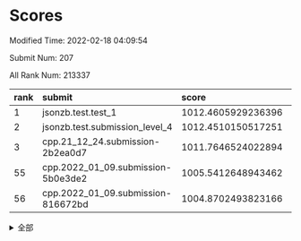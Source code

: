 # Scores

Modified Time: 2022-02-18 04:09:54

Submit Num: 207

All Rank Num: 213337

| rank |               submit               |       score        |       sigma        | pk_num |
| :--- | :--------------------------------- | :----------------- | :----------------- | :----- |
| 1    | jsonzb.test.test_1                 | 1012.4605929236396 | 0.8256269093956947 | 4123   |
| 2    | jsonzb.test.submission_level_4     | 1012.4510150517251 | 0.8274195097390826 | 4120   |
| 3    | cpp.21_12_24.submission-2b2ea0d7   | 1011.7646524022894 | 0.7783019643654027 | 4124   |
| 55   | cpp.2022_01_09.submission-5b0e3de2 | 1005.5412648943462 | 0.7243949427234792 | 4124   |
| 56   | cpp.2022_01_09.submission-816672bd | 1004.8702493823166 | 0.7139650262805923 | 4126   |


<details>
<summary>全部</summary>

| rank |                 submit                 |       score        |       sigma        | pk_num |
| :--- | :------------------------------------- | :----------------- | :----------------- | :----- |
| 1    | jsonzb.test.test_1                     | 1012.4605929236396 | 0.8256269093956947 | 4123   |
| 2    | jsonzb.test.submission_level_4         | 1012.4510150517251 | 0.8274195097390826 | 4120   |
| 3    | cpp.21_12_24.submission-2b2ea0d7       | 1011.7646524022894 | 0.7783019643654027 | 4124   |
| 4    | gobigger.level_3.submission_level_3_13 | 1011.3341291567401 | 0.7736653202770257 | 4123   |
| 5    | gobigger.level_3.submission_level_3_20 | 1011.3256236524909 | 0.7758421539016002 | 4126   |
| 6    | gobigger.level_3.submission_level_3_42 | 1011.2157148476346 | 0.7750828195279004 | 4122   |
| 7    | gobigger.level_3.submission_level_3_4  | 1011.1588538905532 | 0.79414877633192   | 4123   |
| 8    | gobigger.level_3.submission_level_3_23 | 1011.09136254864   | 0.7695902627703333 | 4123   |
| 9    | gobigger.level_3.submission_level_3_33 | 1011.0816421382597 | 0.7581625532293795 | 4121   |
| 10   | gobigger.level_3.submission_level_3_30 | 1011.0794762692898 | 0.7476135442465393 | 4123   |
| 11   | gobigger.level_3.submission_level_3_14 | 1011.073087786667  | 0.7759900927355033 | 4121   |
| 12   | gobigger.level_3.submission_level_3_28 | 1010.981332627971  | 0.758969311385831  | 4122   |
| 13   | gobigger.level_3.submission_level_3_16 | 1010.9324192231537 | 0.7790015717910952 | 4121   |
| 14   | gobigger.level_3.submission_level_3_22 | 1010.8828329855193 | 0.7687492151604042 | 4127   |
| 15   | gobigger.level_3.submission_level_3_32 | 1010.6910791857954 | 0.7593690285094931 | 4120   |
| 16   | gobigger.level_3.submission_level_3_15 | 1010.5199224876269 | 0.7837775380776778 | 4125   |
| 17   | gobigger.level_3.submission_level_3_1  | 1010.4719383210163 | 0.7809438743858251 | 4120   |
| 18   | gobigger.level_3.submission_level_3_29 | 1010.464710948549  | 0.7534219128025075 | 4122   |
| 19   | gobigger.level_3.submission_level_3_34 | 1010.4643948063301 | 0.7793479508304794 | 4116   |
| 20   | gobigger.level_3.submission_level_3_39 | 1010.452014330097  | 0.7472383096667524 | 4126   |
| 21   | gobigger.level_3.submission_level_3_7  | 1010.4447321335718 | 0.7454693249727034 | 4124   |
| 22   | gobigger.level_3.submission_level_3_11 | 1010.439018110602  | 0.7711313924673692 | 4121   |
| 23   | gobigger.level_3.submission_level_3_24 | 1010.4113881401659 | 0.7534743382723328 | 4122   |
| 24   | gobigger.level_3.submission_level_3_48 | 1010.3668127461985 | 0.758879220717458  | 4122   |
| 25   | gobigger.level_3.submission_level_3_47 | 1010.3629020904626 | 0.7541321835486513 | 4122   |
| 26   | gobigger.level_3.submission_level_3_49 | 1010.3474137044043 | 0.745822095600219  | 4120   |
| 27   | gobigger.level_3.submission_level_3_35 | 1010.1205539990642 | 0.7713520453061787 | 4122   |
| 28   | gobigger.level_3.submission_level_3_12 | 1010.0019790415836 | 0.7578232152559091 | 4120   |
| 29   | gobigger.level_3.submission_level_3_5  | 1009.9617314583704 | 0.7500145080628651 | 4124   |
| 30   | gobigger.level_3.submission_level_3_27 | 1009.949077437791  | 0.7529274783166527 | 4124   |
| 31   | gobigger.level_3.submission_level_3_6  | 1009.9402152562736 | 0.7514959533118312 | 4121   |
| 32   | gobigger.level_3.submission_level_3_10 | 1009.8955308246881 | 0.7821064928420326 | 4122   |
| 33   | gobigger.level_3.submission_level_3_8  | 1009.8810416955644 | 0.7533570846918264 | 4124   |
| 34   | gobigger.level_3.submission_level_3_3  | 1009.8746562142521 | 0.7440753595452483 | 4122   |
| 35   | gobigger.level_3.submission_level_3_36 | 1009.8457186014032 | 0.7426387970547872 | 4120   |
| 36   | gobigger.level_3.submission_level_3_2  | 1009.8080120132848 | 0.7659217703027902 | 4122   |
| 37   | gobigger.level_3.submission_level_3_26 | 1009.7978934243303 | 0.779333662978288  | 4121   |
| 38   | gobigger.level_3.submission_level_3_41 | 1009.7528910181177 | 0.7545364279536271 | 4119   |
| 39   | gobigger.level_3.submission_level_3_17 | 1009.6736428041526 | 0.7546254295617495 | 4122   |
| 40   | gobigger.level_3.submission_level_3_18 | 1009.5752937729085 | 0.7493969954339167 | 4120   |
| 41   | gobigger.level_3.submission_level_3_40 | 1009.5354128246693 | 0.7516315675259401 | 4123   |
| 42   | gobigger.level_3.submission_level_3_19 | 1009.5277504762081 | 0.7548904335606772 | 4123   |
| 43   | gobigger.level_3.submission_level_3_45 | 1009.5255664232175 | 0.7479218929255522 | 4124   |
| 44   | gobigger.level_3.submission_level_3_0  | 1009.5123680850123 | 0.7738164755482138 | 4123   |
| 45   | gobigger.level_3.submission_level_3_44 | 1009.4388861699827 | 0.7681633629065174 | 4121   |
| 46   | gobigger.level_3.submission_level_3_9  | 1009.4273057048993 | 0.7550845543050708 | 4126   |
| 47   | gobigger.level_3.submission_level_3_38 | 1009.4267672288278 | 0.7477053781601487 | 4119   |
| 48   | gobigger.level_3.submission_level_3_31 | 1009.4091779498709 | 0.7517449565908688 | 4123   |
| 49   | gobigger.level_3.submission_level_3_21 | 1009.3854832112738 | 0.7485729117038787 | 4126   |
| 50   | gobigger.level_3.submission_level_3_46 | 1009.3663369525499 | 0.7622972324092147 | 4118   |
| 51   | gobigger.level_3.submission_level_3_25 | 1009.2658513674604 | 0.7361508462574807 | 4128   |
| 52   | gobigger.level_3.submission_level_3_37 | 1009.2358722116625 | 0.7589133793399285 | 4125   |
| 53   | gobigger.level_3.submission_level_3_43 | 1008.6163266468096 | 0.7521472937881726 | 4122   |
| 54   | gobigger.level_1.submission_level_1_15 | 1005.5985673779909 | 0.7361025817265358 | 4121   |
| 55   | cpp.2022_01_09.submission-5b0e3de2     | 1005.5412648943462 | 0.7243949427234792 | 4124   |
| 56   | cpp.2022_01_09.submission-816672bd     | 1004.8702493823166 | 0.7139650262805923 | 4126   |
| 57   | gobigger.level_1.submission_level_1_21 | 1004.5247388706308 | 0.7320125062939025 | 4121   |
| 58   | gobigger.level_1.submission_level_1_18 | 1004.459655148549  | 0.7279884246707214 | 4125   |
| 59   | gobigger.level_1.submission_level_1_28 | 1004.3324369874723 | 0.708405267472295  | 4119   |
| 60   | gobigger.level_1.submission_level_1_42 | 1004.2028843990084 | 0.7170235185058197 | 4122   |
| 61   | gobigger.level_1.submission_level_1_35 | 1004.1614824053867 | 0.7160641211922631 | 4120   |
| 62   | gobigger.level_1.submission_level_1_26 | 1004.0915122541793 | 0.7246859445799506 | 4120   |
| 63   | gobigger.level_1.submission_level_1_31 | 1003.9137274793446 | 0.7151723456970746 | 4122   |
| 64   | gobigger.level_1.submission_level_1_6  | 1003.8475260868754 | 0.7324385218318863 | 4123   |
| 65   | gobigger.level_1.submission_level_1_14 | 1003.8082838586372 | 0.7187216353598831 | 4122   |
| 66   | gobigger.level_1.submission_level_1_44 | 1003.7942782262235 | 0.7229888859174833 | 4128   |
| 67   | gobigger.level_1.submission_level_1_4  | 1003.7939332679442 | 0.7168993404720565 | 4121   |
| 68   | gobigger.level_1.submission_level_1_49 | 1003.7613245706877 | 0.7173039101777682 | 4124   |
| 69   | gobigger.level_1.submission_level_1_45 | 1003.74591150795   | 0.7137354397659087 | 4126   |
| 70   | gobigger.level_1.submission_level_1_7  | 1003.7302874676251 | 0.7176247062402126 | 4115   |
| 71   | gobigger.level_1.submission_level_1_5  | 1003.7008933939569 | 0.7069763719293563 | 4123   |
| 72   | gobigger.level_1.submission_level_1_30 | 1003.5634162740112 | 0.7267792923344802 | 4126   |
| 73   | gobigger.level_1.submission_level_1_48 | 1003.5608189892492 | 0.7098399311402196 | 4124   |
| 74   | gobigger.level_1.submission_level_1_19 | 1003.5529138414425 | 0.7131624058241074 | 4122   |
| 75   | gobigger.level_1.submission_level_1_16 | 1003.507503240784  | 0.7170079211452308 | 4127   |
| 76   | gobigger.level_1.submission_level_1_12 | 1003.4941375983012 | 0.7254232597724724 | 4121   |
| 77   | gobigger.level_1.submission_level_1_9  | 1003.4078075342813 | 0.7073761895679758 | 4124   |
| 78   | gobigger.level_1.submission_level_1_24 | 1003.3429400369042 | 0.7167679821763611 | 4126   |
| 79   | gobigger.level_1.submission_level_1_10 | 1003.3206781417226 | 0.7249378467450356 | 4117   |
| 80   | gobigger.level_1.submission_level_1_43 | 1003.3169526845037 | 0.7177647000516804 | 4123   |
| 81   | gobigger.level_1.submission_level_1_8  | 1003.3090903270994 | 0.7281826658606677 | 4125   |
| 82   | gobigger.level_1.submission_level_1_13 | 1003.2960159567373 | 0.7250584877973822 | 4131   |
| 83   | gobigger.level_1.submission_level_1_40 | 1003.2130447672159 | 0.7078432434245292 | 4120   |
| 84   | gobigger.level_1.submission_level_1_33 | 1003.1661833281596 | 0.709614632298192  | 4120   |
| 85   | gobigger.level_1.submission_level_1_25 | 1003.1379584716808 | 0.7162592120389893 | 4121   |
| 86   | gobigger.level_1.submission_level_1_23 | 1003.1339873816489 | 0.7062575920934449 | 4118   |
| 87   | gobigger.level_1.submission_level_1_38 | 1003.0844516099704 | 0.713053350257464  | 4124   |
| 88   | gobigger.level_1.submission_level_1_29 | 1003.0258756529151 | 0.7113260387868492 | 4127   |
| 89   | gobigger.level_1.submission_level_1_34 | 1002.8245717930916 | 0.7164718036187705 | 4122   |
| 90   | gobigger.level_1.submission_level_1_32 | 1002.8146847288344 | 0.7281887044352893 | 4128   |
| 91   | gobigger.level_1.submission_level_1_27 | 1002.8095400034861 | 0.7241476699598366 | 4129   |
| 92   | gobigger.level_1.submission_level_1_36 | 1002.7642910193324 | 0.7120861214249459 | 4117   |
| 93   | gobigger.level_1.submission_level_1_2  | 1002.7305107901681 | 0.7097352930695118 | 4125   |
| 94   | gobigger.level_1.submission_level_1_1  | 1002.7222675239467 | 0.7145791095971776 | 4115   |
| 95   | gobigger.level_1.submission_level_1_11 | 1002.666800708562  | 0.7146313269898057 | 4121   |
| 96   | gobigger.level_1.submission_level_1_3  | 1002.660027086884  | 0.7298191317369335 | 4125   |
| 97   | gobigger.level_1.submission_level_1_47 | 1002.6270248822635 | 0.7182625765193512 | 4120   |
| 98   | gobigger.level_1.submission_level_1_46 | 1002.5875131138988 | 0.7127132167316289 | 4121   |
| 99   | gobigger.level_1.submission_level_1_22 | 1002.5474352564615 | 0.7128314455235691 | 4117   |
| 100  | gobigger.level_1.submission_level_1_0  | 1002.509493485591  | 0.7234717793391361 | 4125   |
| 101  | gobigger.level_1.submission_level_1_20 | 1002.4534056335945 | 0.7174483106917228 | 4122   |
| 102  | gobigger.level_1.submission_level_1_17 | 1001.9587137657309 | 0.7069506903466205 | 4122   |
| 103  | gobigger.level_1.submission_level_1_39 | 1001.7386224516591 | 0.7116903109390148 | 4125   |
| 104  | gobigger.level_1.submission_level_1_41 | 1001.7027280336807 | 0.7130613031881059 | 4125   |
| 105  | gobigger.level_1.submission_level_1_37 | 1001.6316195922088 | 0.7152932757395402 | 4128   |
| 106  | gobigger.random.submission_random_2    | 997.4878661856454  | 0.695438049127255  | 4127   |
| 107  | gobigger.random.submission_random_7    | 997.1162934609134  | 0.7049009106223364 | 4125   |
| 108  | gobigger.random.submission_random_27   | 996.9740588803218  | 0.6977960194147201 | 4117   |
| 109  | gobigger.random.submission_random_25   | 996.8556445223502  | 0.7137637845623263 | 4129   |
| 110  | gobigger.random.submission_random_9    | 996.784190957519   | 0.714935496641048  | 4122   |
| 111  | gobigger.random.submission_random_32   | 996.7085918135648  | 0.7128093406683524 | 4124   |
| 112  | gobigger.random.submission_random_11   | 996.6771137273117  | 0.7131742529203461 | 4124   |
| 113  | gobigger.random.submission_random_12   | 996.5605039571435  | 0.7093575300284036 | 4125   |
| 114  | gobigger.random.submission_random_3    | 996.5219996409417  | 0.7088298947356365 | 4124   |
| 115  | gobigger.random.submission_random_44   | 996.5169173869923  | 0.7076939726995181 | 4122   |
| 116  | gobigger.random.submission_random_49   | 996.4289415192615  | 0.70586223834803   | 4121   |
| 117  | gobigger.random.submission_random_23   | 996.3341205515984  | 0.7079945471923208 | 4124   |
| 118  | gobigger.random.submission_random_29   | 996.173412622799   | 0.7000345180055736 | 4121   |
| 119  | gobigger.random.submission_random_45   | 996.1306475175046  | 0.7082532900201436 | 4120   |
| 120  | gobigger.random.submission_random_48   | 996.0928127895739  | 0.7115087169523185 | 4119   |
| 121  | gobigger.random.submission_random_22   | 996.0642008894354  | 0.6910031389908519 | 4122   |
| 122  | gobigger.random.submission_random_41   | 996.0112139973229  | 0.7287676818890546 | 4124   |
| 123  | gobigger.random.submission_random_43   | 995.988677377754   | 0.7042352595503827 | 4125   |
| 124  | gobigger.random.submission_random_21   | 995.9874266934345  | 0.7088580945186923 | 4117   |
| 125  | gobigger.random.submission_random_34   | 995.9844862415488  | 0.7225064772046284 | 4130   |
| 126  | gobigger.random.submission_random_47   | 995.9587633515041  | 0.7138846967779112 | 4126   |
| 127  | gobigger.random.submission_random_28   | 995.9376013663987  | 0.702315121359344  | 4120   |
| 128  | gobigger.random.submission_random_13   | 995.9102310688845  | 0.7101079058565303 | 4127   |
| 129  | gobigger.random.submission_random_4    | 995.8841220715157  | 0.7243357301825682 | 4121   |
| 130  | gobigger.random.submission_random_1    | 995.8728479276036  | 0.7191633206286654 | 4119   |
| 131  | gobigger.random.submission_random_20   | 995.8464027285789  | 0.7169987550142712 | 4123   |
| 132  | gobigger.random.submission_random_37   | 995.8388730811649  | 0.7140060288300227 | 4123   |
| 133  | gobigger.random.submission_random_17   | 995.8195548409012  | 0.7090609537694522 | 4122   |
| 134  | gobigger.random.submission_random_10   | 995.7122776131349  | 0.7044275754473763 | 4122   |
| 135  | gobigger.random.submission_random_26   | 995.684841803243   | 0.704783512854522  | 4121   |
| 136  | gobigger.random.submission_random_5    | 995.6770726535915  | 0.7147135950174637 | 4121   |
| 137  | gobigger.random.submission_random_16   | 995.6667109755203  | 0.7179587840611574 | 4122   |
| 138  | gobigger.random.submission_random_30   | 995.6517881444033  | 0.7205397043459536 | 4124   |
| 139  | gobigger.random.submission_random_0    | 995.5869348394605  | 0.7104302396339551 | 4125   |
| 140  | gobigger.random.submission_random_19   | 995.5744420579554  | 0.716378317529198  | 4122   |
| 141  | gobigger.random.submission_random_31   | 995.4960250525627  | 0.7173506478272469 | 4124   |
| 142  | gobigger.random.submission_random_18   | 995.4726196375303  | 0.7187286703222914 | 4119   |
| 143  | gobigger.random.submission_random_15   | 995.4454452070014  | 0.7163746605733217 | 4124   |
| 144  | gobigger.random.submission_random_39   | 995.4289493939383  | 0.7131412911605925 | 4128   |
| 145  | gobigger.random.submission_random_33   | 995.4277512244493  | 0.7128603798112411 | 4126   |
| 146  | gobigger.random.submission_random_38   | 995.3539793084755  | 0.7048415066261815 | 4122   |
| 147  | gobigger.random.submission_random_24   | 995.3401322007334  | 0.6978248344598688 | 4119   |
| 148  | gobigger.random.submission_random_46   | 995.3181056907486  | 0.7156967823301842 | 4122   |
| 149  | gobigger.random.submission_random_14   | 995.1512133279236  | 0.7113810880506642 | 4120   |
| 150  | gobigger.random.submission_random_8    | 995.123431071779   | 0.7088138037823909 | 4127   |
| 151  | gobigger.random.submission_random_40   | 995.1203543018836  | 0.7292323036502875 | 4121   |
| 152  | gobigger.random.submission_random_6    | 994.8726173116695  | 0.7173524166180547 | 4126   |
| 153  | gobigger.random.submission_random_42   | 994.8586368138026  | 0.723849158402914  | 4120   |
| 154  | gobigger.random.submission_random_36   | 994.6807873345181  | 0.7154746303698808 | 4127   |
| 155  | gobigger.random.submission_random_35   | 994.3386410146226  | 0.7484076662995638 | 4124   |
| 156  | gobigger.level_2.submission_level_2_24 | 994.3358101704429  | 0.7438684602647463 | 4124   |
| 157  | gobigger.level_2.submission_level_2_17 | 993.508444416644   | 0.7600737194593193 | 4121   |
| 158  | gobigger.level_2.submission_level_2_47 | 993.4964996891428  | 0.7263124003522478 | 4127   |
| 159  | gobigger.level_2.submission_level_2_18 | 993.4508945575914  | 0.7432268987500298 | 4126   |
| 160  | gobigger.level_2.submission_level_2_13 | 993.2823908551902  | 0.7532299928149688 | 4123   |
| 161  | gobigger.level_2.submission_level_2_0  | 993.1166802250949  | 0.7424458554551033 | 4121   |
| 162  | gobigger.level_2.submission_level_2_22 | 993.0931425126097  | 0.7386990533691595 | 4123   |
| 163  | gobigger.level_2.submission_level_2_27 | 993.0317608007321  | 0.7329678408631645 | 4119   |
| 164  | gobigger.level_2.submission_level_2_33 | 992.8435863126797  | 0.750217619411106  | 4121   |
| 165  | gobigger.level_2.submission_level_2_40 | 992.7477973021788  | 0.730000260161253  | 4122   |
| 166  | gobigger.level_2.submission_level_2_30 | 992.6860652647941  | 0.7389486010261259 | 4121   |
| 167  | gobigger.level_2.submission_level_2_48 | 992.6534435030463  | 0.7461677441432701 | 4120   |
| 168  | gobigger.level_2.submission_level_2_5  | 992.5968438801658  | 0.7381174254727136 | 4124   |
| 169  | gobigger.level_2.submission_level_2_19 | 992.5813495283055  | 0.7504881820525914 | 4117   |
| 170  | gobigger.level_2.submission_level_2_41 | 992.5129466679612  | 0.7503919779789081 | 4123   |
| 171  | gobigger.level_2.submission_level_2_26 | 992.4523842950929  | 0.7535243083081774 | 4121   |
| 172  | gobigger.level_2.submission_level_2_10 | 992.4182168157334  | 0.7386229992645151 | 4120   |
| 173  | gobigger.level_2.submission_level_2_43 | 992.3921819156059  | 0.7470150895144753 | 4124   |
| 174  | gobigger.level_2.submission_level_2_7  | 992.2326491903237  | 0.7318209089678229 | 4119   |
| 175  | gobigger.level_2.submission_level_2_46 | 992.2114921808296  | 0.7353492351330078 | 4120   |
| 176  | gobigger.level_2.submission_level_2_32 | 992.2020288470021  | 0.7405362296165731 | 4119   |
| 177  | gobigger.level_2.submission_level_2_6  | 992.1939911209535  | 0.7497642838537809 | 4121   |
| 178  | gobigger.level_2.submission_level_2_49 | 992.1809134458199  | 0.7467437142874568 | 4121   |
| 179  | gobigger.level_2.submission_level_2_23 | 992.1115517136534  | 0.7434316230072753 | 4118   |
| 180  | gobigger.level_2.submission_level_2_31 | 992.0908394761337  | 0.7432630170729114 | 4120   |
| 181  | gobigger.level_2.submission_level_2_21 | 992.0748759472348  | 0.7536321832411998 | 4125   |
| 182  | gobigger.level_2.submission_level_2_15 | 992.0738190678405  | 0.7549368297959886 | 4124   |
| 183  | gobigger.level_2.submission_level_2_36 | 992.0141592027508  | 0.7417668021529796 | 4120   |
| 184  | gobigger.level_2.submission_level_2_28 | 991.9831212189777  | 0.7557087336045175 | 4117   |
| 185  | gobigger.level_2.submission_level_2_2  | 991.919151393047   | 0.7384860508027105 | 4120   |
| 186  | gobigger.level_2.submission_level_2_8  | 991.8636234021928  | 0.7407113733843644 | 4123   |
| 187  | gobigger.level_2.submission_level_2_38 | 991.8207535589737  | 0.7272944293979079 | 4124   |
| 188  | gobigger.level_2.submission_level_2_45 | 991.8169270873316  | 0.7461513642498941 | 4126   |
| 189  | gobigger.level_2.submission_level_2_29 | 991.7793291646462  | 0.7558509146303195 | 4120   |
| 190  | gobigger.level_2.submission_level_2_25 | 991.7718368265507  | 0.7555996441619454 | 4122   |
| 191  | gobigger.level_2.submission_level_2_12 | 991.771673044028   | 0.7480514005650563 | 4116   |
| 192  | gobigger.level_2.submission_level_2_4  | 991.7607544054065  | 0.736111079849736  | 4126   |
| 193  | gobigger.level_2.submission_level_2_11 | 991.757904335828   | 0.7468984520761689 | 4124   |
| 194  | gobigger.level_2.submission_level_2_35 | 991.6464598829583  | 0.7475222041100058 | 4122   |
| 195  | gobigger.level_2.submission_level_2_16 | 991.5735376241646  | 0.7905983797572503 | 4124   |
| 196  | gobigger.level_2.submission_level_2_14 | 991.1889394636853  | 0.7416691523447583 | 4120   |
| 197  | gobigger.level_2.submission_level_2_37 | 991.1655740277826  | 0.7611186694672751 | 4125   |
| 198  | gobigger.level_2.submission_level_2_1  | 990.9281888701425  | 0.7575783043501965 | 4120   |
| 199  | gobigger.level_2.submission_level_2_34 | 990.8042650284673  | 0.7578459009896373 | 4127   |
| 200  | gobigger.level_2.submission_level_2_39 | 990.6274687034646  | 0.7431652061078066 | 4121   |
| 201  | gobigger.level_2.submission_level_2_42 | 990.5824147959204  | 0.7551026693399173 | 4119   |
| 202  | gobigger.level_2.submission_level_2_9  | 990.4322497239799  | 0.758936373956382  | 4122   |
| 203  | gobigger.level_2.submission_level_2_3  | 989.6908034947926  | 0.7671454120818617 | 4125   |
| 204  | gobigger.level_2.submission_level_2_20 | 989.4305305523936  | 0.7773824160804609 | 4123   |
| 205  | gobigger.level_2.submission_level_2_44 | 988.9412475015355  | 0.773493762316968  | 4114   |
| 206  | gobigger.none.submission_none_1        | 978.866809482536   | 1.2476837593823027 | 4124   |
| 207  | gobigger.none.submission_none_0        | 976.719694581528   | 1.4764320454133453 | 4126   |

</details>